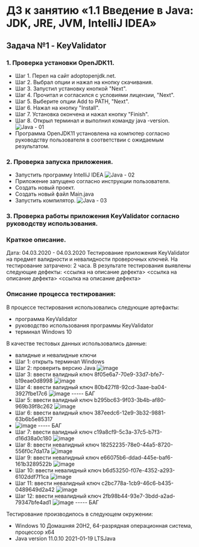 # ДЗ к занятию «1.1 Введение в Java: JDK, JRE, JVM, IntelliJ IDEA»
## Задача №1 - KeyValidator
### 1. Проверка установки OpenJDK11.
- Шаг 1. Перел на сайт adoptopenjdk.net.
- Шаг 2. Выбрал опции и нажал на кнопку скачивания.
- Шаг 3. Запустил установку кнопкой "Next".
- Шаг 4. Прочитал и согласился с условиями лицензии, "Next".
- Шаг 5. Выберите опции Add to PATH, "Next".
- Шаг 6. Нажал на кнопку "Install".
- Шаг 7. Установка окончена и нажал кнопку "Finish".
- Шаг 8. Открыл терминал и выполнил команду java -version.
![Java - 01](https://user-images.githubusercontent.com/77262709/109904663-4dd59800-7ce9-11eb-8a46-28467dd6843d.png)
- Программа OpenJDK11 установлена на компютер согласно руководству пользователя в соответствии с ожидаемым результатом.
### 2. Проверка запуска приложения.
- Запустить программу IntelliJ IDEA
![Java - 02](https://user-images.githubusercontent.com/77262709/109905946-53cc7880-7ceb-11eb-90e1-ebca1a982008.png)
- Приложение запущено согласно инструкции пользователя.
- Создать новый проект.
- Создать новый файл Main.java
- Запустить компилятор.
![Java - 03](https://user-images.githubusercontent.com/77262709/109906546-6d21f480-7cec-11eb-93ce-3fc5b0be3d24.png)

### 3. Проверка работы приложения KeyValidator согласно руководству использования.
### Краткое описание.
Дата: 04.03.2020 - 04.03.2020 
Тестирование приложения KeyValidator на предмет валидности и невалидности проверочных ключей.
На тестирование затрачено: 2 часа.
В результате тестирования выявлены следующие дефекты:
<ссылка на описание дефекта>
<ссылка на описание дефекта>
<ссылка на описание дефекта>

### Описание процесса тестирования:

В процессе тестирования использовались следующие артефакты:
- программа KeyValidator
- руководство использования программы KeyValidator
- терминал Windows 10

В качестве тестовых данных использовались данные:
- валидные и невалидные ключи
- Шаг 1: открыть терминал Windows
- Шаг 2: проверить версию Java
  ![image](https://user-images.githubusercontent.com/77262709/109913870-7c0fa380-7cfa-11eb-967f-b8f763503b9e.png)
- Шаг 3: ввести валидный ключ 8f05e6a7-70e9-33d7-bfe7-b19eae0d8998 
  ![image](https://user-images.githubusercontent.com/77262709/109914150-14a62380-7cfb-11eb-88b9-f9a11b88c927.png)
- Шаг 4: ввести валидный ключ 80b427f8-92cd-3aae-ba04-3927fbe17c6
  ![image](https://user-images.githubusercontent.com/77262709/109914375-91390200-7cfb-11eb-9f0e-0fa8c1d8df36.png)  ----- БАГ
- Шаг 5: ввести валидный ключ b295bc63-9f03-3b4b-af80-969b39f8c262
  ![image](https://user-images.githubusercontent.com/77262709/109914496-d9582480-7cfb-11eb-9132-e22719fbd979.png)
- Шаг 6: ввести валидный ключ 387eedc6-12e9-3b32-9881-63b6b5e85317
- ![image](https://user-images.githubusercontent.com/77262709/109914727-54b9d600-7cfc-11eb-96c7-54d31cc7d09f.png)  ----- БАГ
- Шаг 7: ввести валидный ключ c19a8cf9-5c3a-37c5-b7f3-d16d38a0c180
  ![image](https://user-images.githubusercontent.com/77262709/109914960-baa65d80-7cfc-11eb-97c2-8cbcd66ee691.png)
- Шаг 8: ввести невалидный ключ 18252235-78e0-44a5-8720-556f0c7da17a
  ![image](https://user-images.githubusercontent.com/77262709/109915110-fa6d4500-7cfc-11eb-9b5c-d1a9a5d94ea7.png)
- Шаг 9: ввести невалидный ключ e66075b6-ddad-445e-baf6-161b3289522b
  ![image](https://user-images.githubusercontent.com/77262709/109915259-3bfdf000-7cfd-11eb-9d4b-bc721172bd83.png)
- Шаг 10: ввести невалидный ключ b6d53250-f07e-4352-a293-6102ddf7f1ca
  ![image](https://user-images.githubusercontent.com/77262709/109915416-8d0de400-7cfd-11eb-8755-ee2e4baa550d.png)
- Шаг 11: ввести невалидный ключ c2bc778a-1cb9-46c6-b435-0489649d2a42
  ![image](https://user-images.githubusercontent.com/77262709/109915518-b890ce80-7cfd-11eb-9dc5-d9946b4172f6.png)
- Шаг 12: ввести невалидный ключ 2fb98b44-93e7-3bdd-a2ad-79347bfe4ad1
  ![image](https://user-images.githubusercontent.com/77262709/109915658-e9710380-7cfd-11eb-8f95-144d3681f8cc.png)  ----- БАГ

Тестирование производилось в следующем окружении:
- Windows 10 Домашняя 20H2, 64-разрядная операционная система, процессор x64
- Java version 11.0.10 2021-01-19 LTSJava
